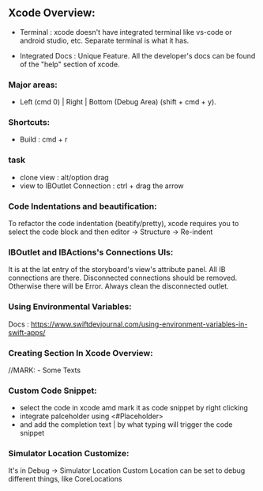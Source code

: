 ## Xcode Overview:
- Terminal : xcode doesn't have integrated terminal like vs-code or android studio, etc. Separate terminal is what it has.

- Integrated Docs : Unique Feature. All the developer's docs can be found of the "help" section of xcode.

### Major areas:
- Left (cmd 0) | Right | Bottom (Debug Area) (shift + cmd + y).

### Shortcuts:
- Build : cmd + r

### task
- clone view : alt/option drag
- view to IBOutlet Connection : ctrl + drag the arrow

### Code Indentations and beautification:
To refactor the code indentation (beatify/pretty), xcode requires you to select the code block and then editor -> Structure -> Re-indent 

### IBOutlet and IBActions's Connections UIs:
It is at the lat entry of the storyboard's view's attribute panel.
All IB connections are there. Disconnected connections should be removed. Otherwise there will be Error. Always clean the disconnected outlet.

### Using Environmental Variables:
Docs : https://www.swiftdevjournal.com/using-environment-variables-in-swift-apps/

### Creating Section In Xcode Overview:
//MARK: - Some Texts

### Custom Code Snippet:
- select the code in xcode amd mark it as code snippet by right clicking
- integrate palceholder using <#Placeholder>
- and add the completion text | by what typing will trigger the code snippet

### Simulator Location Customize:
It's in Debug -> Simulator Location
Custom Location can be set to debug different things, like CoreLocations
